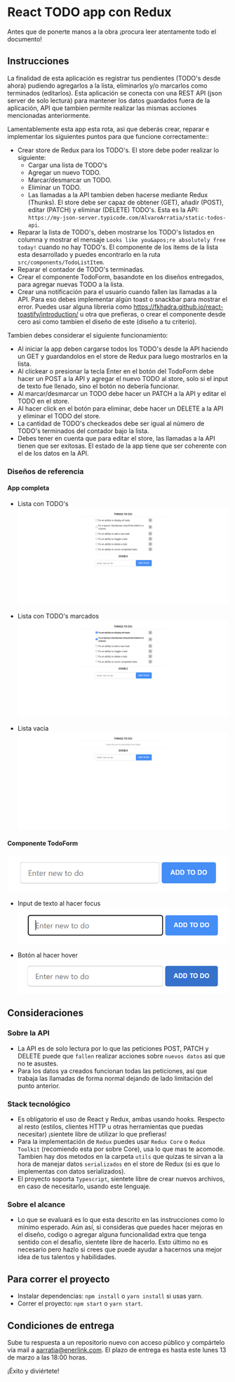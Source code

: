 # React TODO app con Redux

Antes que de ponerte manos a la obra ¡procura leer atentamente todo el documento!

## Instrucciones

La finalidad de esta aplicación es registrar tus pendientes (TODO's desde ahora) pudiendo agregarlos a la lista, eliminarlos y/o marcarlos como terminados (editarlos). Esta aplicación se conecta con una REST API (json server de solo lectura) para mantener los datos guardados fuera de la aplicación, API que tambien permite realizar las mismas acciones mencionadas anteriormente.

Lamentablemente esta app esta rota, asi que deberás crear, reparar e implementar los siguientes puntos para que funcione correctamente::

- Crear store de Redux para los TODO's. El store debe poder realizar lo siguiente:
  - Cargar una lista de TODO's
  - Agregar un nuevo TODO.
  - Marcar/desmarcar un TODO.
  - Eliminar un TODO.
  - Las llamadas a la API tambien deben hacerse mediante Redux (Thunks). El store debe ser capaz de obtener (GET), añadir (POST), editar (PATCH) y eliminar (DELETE) TODO's. Esta es la API: `https://my-json-server.typicode.com/AlvaroArratia/static-todos-api`.
- Reparar la lista de TODO's, deben mostrarse los TODO's listados en columna y mostrar el mensaje `Looks like you&apos;re absolutely free today!` cuando no hay TODO's. El componente de los items de la lista esta desarrollado y puedes encontrarlo en la ruta `src/components/TodoListItem`.
- Reparar el contador de TODO's terminadas.
- Crear el componente TodoForm, basandote en los diseños entregados, para agregar nuevas TODO a la lista.
- Crear una notificación para el usuario cuando fallen las llamadas a la API. Para eso debes implementar algún toast o snackbar para mostrar el error. Puedes usar alguna libreria como https://fkhadra.github.io/react-toastify/introduction/ u otra que prefieras, o crear el componente desde cero asi como tambien el diseño de este (diseño a tu criterio).

Tambien debes considerar el siguiente funcionamiento:

- Al iniciar la app deben cargarse todos los TODO's desde la API haciendo un GET y guardandolos en el store de Redux para luego mostrarlos en la lista.
- Al clickear o presionar la tecla Enter en el botón del TodoForm debe hacer un POST a la API y agregar el nuevo TODO al store, solo si el input de texto fue llenado, sino el botón no debería funcionar.
- Al marcar/desmarcar un TODO debe hacer un PATCH a la API y editar el TODO en el store.
- Al hacer click en el botón para eliminar, debe hacer un DELETE a la API y eliminar el TODO del store.
- La cantidad de TODO's checkeados debe ser igual al número de TODO's terminados del contador bajo la lista.
- Debes tener en cuenta que para editar el store, las llamadas a la API tienen que ser exitosas. El estado de la app tiene que ser coherente con el de los datos en la API.

### Diseños de referencia

#### App completa

- Lista con TODO's
  ![TodoList-full](https://github.com/AlvaroArratia/frontend-junior-challenge/blob/main/assets/TodoList-full.png)

- Lista con TODO's marcados
  ![TodoListItem-checked](https://github.com/AlvaroArratia/frontend-junior-challenge/blob/main/assets/TodoListItem-checked.png)

- Lista vacia
  ![TodoList-empty](https://github.com/AlvaroArratia/frontend-junior-challenge/blob/main/assets/TodoList-empty.png)

#### Componente TodoForm

![TodoForm](https://github.com/AlvaroArratia/frontend-junior-challenge/blob/main/assets/TodoForm.png)

- Input de texto al hacer focus
  ![TodoForm-input-hover](https://github.com/AlvaroArratia/frontend-junior-challenge/blob/main/assets/TodoForm-input-hover.png)

- Botón al hacer hover
  ![TodoForm-button-hover](https://github.com/AlvaroArratia/frontend-junior-challenge/blob/main/assets/TodoForm-button-hover.png)

## Consideraciones

### Sobre la API

- La API es de solo lectura por lo que las peticiones POST, PATCH y DELETE puede que `fallen` realizar acciones sobre `nuevos datos` asi que no te asustes.
- Para los datos ya creados funcionan todas las peticiones, asi que trabaja las llamadas de forma normal dejando de lado limitación del punto anterior.

### Stack tecnológico

- Es obligatorio el uso de React y Redux, ambas usando hooks. Respecto al resto (estilos, clientes HTTP u otras herramientas que puedas necesitar) ¡sientete libre de utilizar lo que prefieras!
- Para la implementación de `Redux` puedes usar `Redux Core` o `Redux Toolkit` (recomiendo esta por sobre Core), usa lo que mas te acomode. Tambien hay dos metodos en la carpeta `utils` que quizas te sirvan a la hora de manejar datos `serializados` en el store de Redux (si es que lo implementas con datos serializados).
- El proyecto soporta `Typescript`, sientete libre de crear nuevos archivos, en caso de necesitarlo, usando este lenguaje.

### Sobre el alcance

- Lo que se evaluará es lo que esta descrito en las instrucciones como lo mínimo esperado. Aún así, si consideras que puedes hacer mejoras en el diseño, codigo o agregar alguna funcionalidad extra que tenga sentido con el desafio, sientete libre de hacerlo. Esto último no es necesario pero hazlo si crees que puede ayudar a hacernos una mejor idea de tus talentos y habilidades.

## Para correr el proyecto

- Instalar dependencias: `npm install` o `yarn install` si usas yarn.
- Correr el proyecto: `npm start` o `yarn start`.

## Condiciones de entrega

Sube tu respuesta a un repositorio nuevo con acceso público y compártelo vía mail a aarratia@enerlink.com. El plazo de entrega es hasta este lunes 13 de marzo a las 18:00 horas.

¡Éxito y diviértete!
